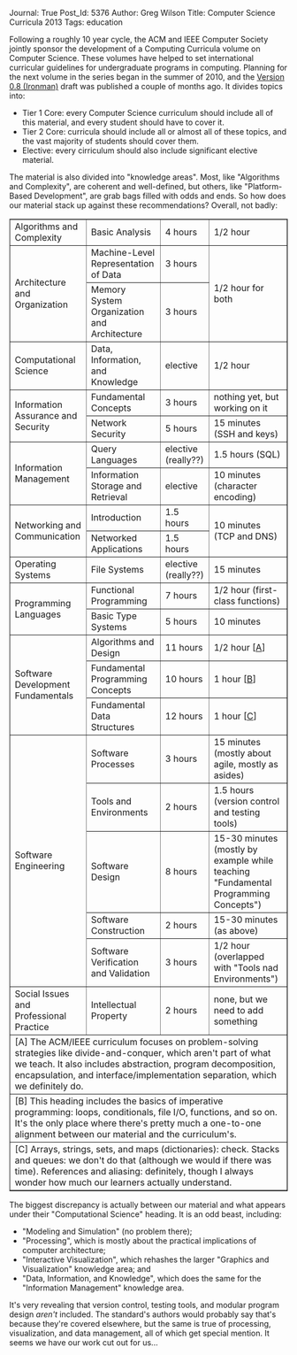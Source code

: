 Journal: True
Post_Id: 5376
Author: Greg Wilson
Title: Computer Science Curricula 2013
Tags: education

<p>Following a roughly 10 year cycle, the ACM and IEEE Computer Society jointly sponsor the development of a Computing Curricula volume on Computer Science. These volumes have helped to set international curricular guidelines for undergraduate programs in computing.  Planning for the next volume in the series began in the summer of 2010, and the <a href="http://ai.stanford.edu/users/sahami/CS2013/">Version 0.8 (Ironman)</a> draft was published a couple of months ago.  It divides topics into:</p>
<ul>
  <li>Tier 1 Core: every Computer Science curriculum should include all of this material, and every student should have to cover it.</li>
  <li>Tier 2 Core: curricula should include all or almost all of these topics, and the vast majority of students should cover them.</li>
  <li>Elective: every cirriculum should also include significant elective material.</li>
</ul>
<p>The material is also divided into "knowledge areas".  Most, like "Algorithms and Complexity", are coherent and well-defined, but others, like "Platform-Based Development", are grab bags filled with odds and ends.  So how does our material stack up against these recommendations?  Overall, not badly:</p>

<table border="1">

  <tr>
    <td>Algorithms and Complexity</td>
    <td>Basic Analysis</td>
    <td>4 hours</td>
    <td>1/2 hour</td>
  </tr>

  <tr>
    <td rowspan="2">Architecture and Organization</td>
    <td>Machine-Level Representation of Data</td>
    <td>3 hours</td>
    <td rowspan="2">1/2 hour for both</td>
  </tr>
  <tr>
    <td>Memory System Organization and Architecture</td>
    <td>3 hours</td>
  </tr>

  <tr>
    <td>Computational Science</td>
    <td>Data, Information, and Knowledge</td>
    <td>elective</td>
    <td>1/2 hour</td>
  </tr>

  <tr>
    <td rowspan="2">Information Assurance and Security</td>
    <td>Fundamental Concepts</td>
    <td>3 hours</td>
    <td>nothing yet, but working on it</td>
  </tr>

  <tr>
    <td>Network Security</td>
    <td>5 hours</td>
    <td>15 minutes (SSH and keys)</td>
  </tr>

  <tr>
    <td rowspan="2">Information Management</td>
    <td>Query Languages</td>
    <td>elective (really??)</td>
    <td>1.5 hours (SQL)</td>
  </tr>

  <tr>
    <td>Information Storage and Retrieval</td>
    <td>elective</td>
    <td>10 minutes (character encoding)</td>
  </tr>

  <tr>
    <td rowspan="2">Networking and Communication</td>
    <td>Introduction</td>
    <td>1.5 hours</td>
    <td rowspan="2">10 minutes (TCP and DNS)</td>
  </tr>
  <tr>
    <td>Networked Applications</td>
    <td>1.5 hours</td>
  </tr>

  <tr>
    <td>Operating Systems</td>
    <td>File Systems</td>
    <td>elective (really??)</td>
    <td>15 minutes</td>
  </tr>

  <tr>
    <td rowspan="2">Programming Languages</td>
    <td>Functional Programming</td>
    <td>7 hours</td>
    <td>1/2 hour (first-class functions)</td>
  </tr>

  <tr>
    <td>Basic Type Systems</td>
    <td>5 hours</td>
    <td>10 minutes</td>
  </tr>

  <tr>
    <td rowspan="3">Software Development Fundamentals</td>
    <td>Algorithms and Design</td>
    <td>11 hours</td>
    <td>1/2 hour [<a href="#a">A</a>]</td>
  </tr>

  <tr>
    <td>Fundamental Programming Concepts</td>
    <td>10 hours</td>
    <td>1 hour [<a href="#b">B</a>]</td>
  </tr>

  <tr>
    <td>Fundamental Data Structures</td>
    <td>12 hours</td>
    <td>1 hour [<a href="#c">C</a>]</td>
  </tr>

  <tr>
    <td rowspan="5">Software Engineering</td>
    <td>Software Processes</td>
    <td>3 hours</td>
    <td>15 minutes (mostly about agile, mostly as asides)</td>
  </tr>

  <tr>
    <td>Tools and Environments</td>
    <td>2 hours</td>
    <td>1.5 hours (version control and testing tools)</td>
  </tr>

  <tr>
    <td>Software Design</td>
    <td>8 hours</td>
    <td>15-30 minutes (mostly by example while teaching "Fundamental Programming Concepts")</td>
  </tr>

  <tr>
    <td>Software Construction</td>
    <td>2 hours</td>
    <td>15-30 minutes (as above)</td>
  </tr>

  <tr>
    <td>Software Verification and Validation</td>
    <td>3 hours</td>
    <td>1/2 hour (overlapped with "Tools nad Environments")</td>
  </tr>

  <tr>
    <td>Social Issues and Professional Practice</td>
    <td>Intellectual Property</td>
    <td>2 hours</td>
    <td>none, but we need to add something</td>
  </tr>

  <tr>
    <td colspan="4" id="a">[A] The ACM/IEEE curriculum focuses on problem-solving strategies like divide-and-conquer, which aren't part of what we teach.  It also includes abstraction, program decomposition, encapsulation, and interface/implementation separation, which we definitely do.</td>
  </tr>

  <tr>
    <td colspan="4" id="b">[B] This heading includes the basics of imperative programming: loops, conditionals, file I/O, functions, and so on.  It's the only place where there's pretty much a one-to-one alignment between our material and the curriculum's.</td>
  </tr>

  <tr>
    <td colspan="4" id="c">[C] Arrays, strings, sets, and maps (dictionaries): check.  Stacks and queues: we don't do that (although we would if there was time).  References and aliasing: definitely, though I always wonder how much our learners actually understand.</td>
  </tr>

</table>

<p>The biggest discrepancy is actually between our material and what appears under their "Computational Science" heading.  It is an odd beast, including:</p>
<ul>
  <li>"Modeling and Simulation" (no problem there);</li>
  <li>"Processing", which is mostly about the practical implications of computer architecture;</li>
  <li>"Interactive Visualization", which rehashes the larger "Graphics and Visualization" knowledge area; and</li>
  <li>"Data, Information, and Knowledge", which does the same for the "Information Management" knowledge area.</li>
</ul>
<p>It's very revealing that version control, testing tools, and modular program design <em>aren't</em> included. The standard's authors would probably say that's because they're covered elsewhere, but the same is true of processing, visualization, and data management, all of which get special mention.  It seems we have our work cut out for us...</p>

